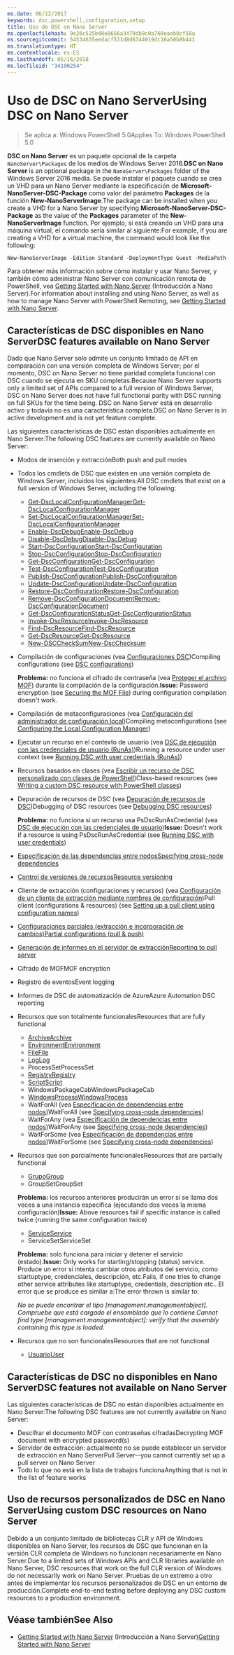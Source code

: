 ```yaml
---
ms.date: 06/12/2017
keywords: dsc,powershell,configuration,setup
title: Uso de DSC on Nano Server
ms.openlocfilehash: 9e26c525b48e8656a3479db9c0a760eaeb8cf58a
ms.sourcegitcommit: 54534635eedacf531d8d6344019dc16a50b8b441
ms.translationtype: HT
ms.contentlocale: es-ES
ms.lasthandoff: 05/16/2018
ms.locfileid: "34190254"
---
```

# <a name="using-dsc-on-nano-server"></a><span data-ttu-id="caa56-103">Uso de DSC on Nano Server</span><span class="sxs-lookup"><span data-stu-id="caa56-103">Using DSC on Nano Server</span></span>

> <span data-ttu-id="caa56-104">Se aplica a: Windows PowerShell 5.0</span><span class="sxs-lookup"><span data-stu-id="caa56-104">Applies To: Windows PowerShell 5.0</span></span>

<span data-ttu-id="caa56-105">**DSC on Nano Server** es un paquete opcional de la carpeta `NanoServer\Packages` de los medios de Windows Server 2016.</span><span class="sxs-lookup"><span data-stu-id="caa56-105">**DSC on Nano Server** is an optional package in the `NanoServer\Packages` folder of the Windows Server 2016 media.</span></span> <span data-ttu-id="caa56-106">Se puede instalar el paquete cuando se crea un VHD para un Nano Server mediante la especificación de **Microsoft-NanoServer-DSC-Package** como valor del parámetro **Packages** de la función **New-NanoServerImage**.</span><span class="sxs-lookup"><span data-stu-id="caa56-106">The package can be installed when you create a VHD for a Nano Server by specifying **Microsoft-NanoServer-DSC-Package** as the value of the **Packages** parameter of the **New-NanoServerImage** function.</span></span> <span data-ttu-id="caa56-107">Por ejemplo, si está creando un VHD para una máquina virtual, el comando sería similar al siguiente:</span><span class="sxs-lookup"><span data-stu-id="caa56-107">For example, if you are creating a VHD for a virtual machine, the command would look like the following:</span></span>

```powershell
New-NanoServerImage -Edition Standard -DeploymentType Guest -MediaPath f:\ -BasePath .\Base -TargetPath .\Nano1\Nano.vhd -ComputerName Nano1 -Packages Microsoft-NanoServer-DSC-Package
```

<span data-ttu-id="caa56-108">Para obtener más información sobre cómo instalar y usar Nano Server, y también cómo administrar Nano Server con comunicación remota de PowerShell, vea [Getting Started with Nano Server](https://technet.microsoft.com/library/mt126167.aspx) (Introducción a Nano Server).</span><span class="sxs-lookup"><span data-stu-id="caa56-108">For information about installing and using Nano Server, as well as how to manage Nano Server with PowerShell Remoting, see [Getting Started with Nano Server](https://technet.microsoft.com/library/mt126167.aspx).</span></span>


## <a name="dsc-features-available-on-nano-server"></a><span data-ttu-id="caa56-109">Características de DSC disponibles en Nano Server</span><span class="sxs-lookup"><span data-stu-id="caa56-109">DSC features available on Nano Server</span></span>

 <span data-ttu-id="caa56-110">Dado que Nano Server solo admite un conjunto limitado de API en comparación con una versión completa de Windows Server; por el momento, DSC on Nano Server no tiene paridad completa funcional con DSC cuando se ejecuta en SKU completas.</span><span class="sxs-lookup"><span data-stu-id="caa56-110">Because Nano Server supports only a limited set of APIs compared to a full version of Windows Server, DSC on Nano Server does not have full functional parity with DSC running on full SKUs for the time being.</span></span> <span data-ttu-id="caa56-111">DSC on Nano Server está en desarrollo activo y todavía no es una característica completa.</span><span class="sxs-lookup"><span data-stu-id="caa56-111">DSC on Nano Server is in active development and is not yet feature complete.</span></span>

 <span data-ttu-id="caa56-112">Las siguientes características de DSC están disponibles actualmente en Nano Server:</span><span class="sxs-lookup"><span data-stu-id="caa56-112">The following DSC features are currently available on Nano Server:</span></span>


* <span data-ttu-id="caa56-113">Modos de inserción y extracción</span><span class="sxs-lookup"><span data-stu-id="caa56-113">Both push and pull modes</span></span>

* <span data-ttu-id="caa56-114">Todos los cmdlets de DSC que existen en una versión completa de Windows Server, incluidos los siguientes:</span><span class="sxs-lookup"><span data-stu-id="caa56-114">All DSC cmdlets that exist on a full version of Windows Server, including the following:</span></span>
  * [<span data-ttu-id="caa56-115">Get-DscLocalConfigurationManager</span><span class="sxs-lookup"><span data-stu-id="caa56-115">Get-DscLocalConfigurationManager</span></span>](https://technet.microsoft.com/library/dn407378.aspx)
  * [<span data-ttu-id="caa56-116">Set-DscLocalConfigurationManager</span><span class="sxs-lookup"><span data-stu-id="caa56-116">Set-DscLocalConfigurationManager</span></span>](https://technet.microsoft.com/library/dn521621.aspx)
  * [<span data-ttu-id="caa56-117">Enable-DscDebug</span><span class="sxs-lookup"><span data-stu-id="caa56-117">Enable-DscDebug</span></span>](https://technet.microsoft.com/en-us/library/mt517870.aspx)
  * [<span data-ttu-id="caa56-118">Disable-DscDebug</span><span class="sxs-lookup"><span data-stu-id="caa56-118">Disable-DscDebug</span></span>](https://technet.microsoft.com/en-us/library/mt517872.aspx)
  * [<span data-ttu-id="caa56-119">Start-DscConfiguration</span><span class="sxs-lookup"><span data-stu-id="caa56-119">Start-DscConfiguration</span></span>](https://technet.microsoft.com/en-us/library/dn521623.aspx)
  * [<span data-ttu-id="caa56-120">Stop-DscConfiguration</span><span class="sxs-lookup"><span data-stu-id="caa56-120">Stop-DscConfiguration</span></span>](https://technet.microsoft.com/en-us/library/mt143542.aspx)
  * [<span data-ttu-id="caa56-121">Get-DscConfiguration</span><span class="sxs-lookup"><span data-stu-id="caa56-121">Get-DscConfiguration</span></span>](https://technet.microsoft.com/en-us/library/dn407379.aspx)
  * [<span data-ttu-id="caa56-122">Test-DscConfiguration</span><span class="sxs-lookup"><span data-stu-id="caa56-122">Test-DscConfiguration</span></span>](https://technet.microsoft.com/en-us/library/dn407382.aspx)
  * [<span data-ttu-id="caa56-123">Publish-DscConfiguration</span><span class="sxs-lookup"><span data-stu-id="caa56-123">Publish-DscConfiguraiton</span></span>](https://technet.microsoft.com/en-us/library/mt517875.aspx)
  * [<span data-ttu-id="caa56-124">Update-DscConfiguration</span><span class="sxs-lookup"><span data-stu-id="caa56-124">Update-DscConfiguration</span></span>](https://technet.microsoft.com/en-us/library/mt143541.aspx)
  * [<span data-ttu-id="caa56-125">Restore-DscConfiguration</span><span class="sxs-lookup"><span data-stu-id="caa56-125">Restore-DscConfiguration</span></span>](https://technet.microsoft.com/en-us/library/dn407383.aspx)
  * [<span data-ttu-id="caa56-126">Remove-DscConfigurationDocument</span><span class="sxs-lookup"><span data-stu-id="caa56-126">Remove-DscConfigurationDocument</span></span>](https://technet.microsoft.com/en-us/library/mt143544.aspx)
  * [<span data-ttu-id="caa56-127">Get-DscConfigurationStatus</span><span class="sxs-lookup"><span data-stu-id="caa56-127">Get-DscConfigurationStatus</span></span>](https://technet.microsoft.com/en-us/library/mt517868.aspx)
  * [<span data-ttu-id="caa56-128">Invoke-DscResource</span><span class="sxs-lookup"><span data-stu-id="caa56-128">Invoke-DscResource</span></span>](https://technet.microsoft.com/en-us/library/mt517869.aspx)
  * [<span data-ttu-id="caa56-129">Find-DscResource</span><span class="sxs-lookup"><span data-stu-id="caa56-129">Find-DscResource</span></span>](https://technet.microsoft.com/en-us/library/mt517874.aspx)
  * [<span data-ttu-id="caa56-130">Get-DscResource</span><span class="sxs-lookup"><span data-stu-id="caa56-130">Get-DscResource</span></span>](https://technet.microsoft.com/en-us/library/dn521625.aspx)
  * [<span data-ttu-id="caa56-131">New-DSCCheckSum</span><span class="sxs-lookup"><span data-stu-id="caa56-131">New-DscChecksum</span></span>](https://technet.microsoft.com/en-us/library/dn521622.aspx)

* <span data-ttu-id="caa56-132">Compilación de configuraciones (vea [Configuraciones DSC](configurations.md))</span><span class="sxs-lookup"><span data-stu-id="caa56-132">Compiling configurations (see [DSC configurations](configurations.md))</span></span>

  <span data-ttu-id="caa56-133">**Problema:** no funciona el cifrado de contraseña (vea [Proteger el archivo MOF](securemof.md)) durante la compilación de la configuración.</span><span class="sxs-lookup"><span data-stu-id="caa56-133">**Issue:** Password encryption (see [Securing the MOF File](securemof.md)) during configuration compilation doesn't work.</span></span>

* <span data-ttu-id="caa56-134">Compilación de metaconfiguraciones (vea [Configuración del administrador de configuración local](metaConfig.md))</span><span class="sxs-lookup"><span data-stu-id="caa56-134">Compiling metaconfigurations (see [Configuring the Local Configuration Manager](metaConfig.md))</span></span>

* <span data-ttu-id="caa56-135">Ejecutar un recurso en el contexto de usuario (vea [DSC de ejecución con las credenciales de usuario (RunAs)](runAsUser.md))</span><span class="sxs-lookup"><span data-stu-id="caa56-135">Running a resource under user context (see [Running DSC with user credentials (RunAs)](runAsUser.md))</span></span>

* <span data-ttu-id="caa56-136">Recursos basados en clases (vea [Escribir un recurso de DSC personalizado con clases de PowerShell](authoringResourceClass.md))</span><span class="sxs-lookup"><span data-stu-id="caa56-136">Class-based resources (see [Writing a custom DSC resource with PowerShell classes](authoringResourceClass.md))</span></span>

* <span data-ttu-id="caa56-137">Depuración de recursos de DSC (vea [Depuración de recursos de DSC](debugresource.md))</span><span class="sxs-lookup"><span data-stu-id="caa56-137">Debugging of DSC resources (see [Debugging DSC resources](debugresource.md))</span></span>

  <span data-ttu-id="caa56-138">**Problema:** no funciona si un recurso usa PsDscRunAsCredential (vea [DSC de ejecución con las credenciales de usuario](runAsUser.md))</span><span class="sxs-lookup"><span data-stu-id="caa56-138">**Issue:** Doesn't work if a resource is using PsDscRunAsCredential (see [Running DSC with user credentials](runAsUser.md))</span></span>

* [<span data-ttu-id="caa56-139">Especificación de las dependencias entre nodos</span><span class="sxs-lookup"><span data-stu-id="caa56-139">Specifying cross-node dependencies</span></span>](crossNodeDependencies.md)

* [<span data-ttu-id="caa56-140">Control de versiones de recursos</span><span class="sxs-lookup"><span data-stu-id="caa56-140">Resource versioning</span></span>](sxsResource.md)

* <span data-ttu-id="caa56-141">Cliente de extracción (configuraciones y recursos) (vea [Configuración de un cliente de extracción mediante nombres de configuración](pullClientConfigNames.md))</span><span class="sxs-lookup"><span data-stu-id="caa56-141">Pull client (configurations & resources) (see [Setting up a pull client using configuration names](pullClientConfigNames.md))</span></span>

* [<span data-ttu-id="caa56-142">Configuraciones parciales (extracción e incorporación de cambios)</span><span class="sxs-lookup"><span data-stu-id="caa56-142">Partial configurations (pull & push)</span></span>](partialConfigs.md)

* [<span data-ttu-id="caa56-143">Generación de informes en el servidor de extracción</span><span class="sxs-lookup"><span data-stu-id="caa56-143">Reporting to pull server</span></span>](reportServer.md)

* <span data-ttu-id="caa56-144">Cifrado de MOF</span><span class="sxs-lookup"><span data-stu-id="caa56-144">MOF encryption</span></span>

* <span data-ttu-id="caa56-145">Registro de eventos</span><span class="sxs-lookup"><span data-stu-id="caa56-145">Event logging</span></span>

* <span data-ttu-id="caa56-146">Informes de DSC de automatización de Azure</span><span class="sxs-lookup"><span data-stu-id="caa56-146">Azure Automation DSC reporting</span></span>

* <span data-ttu-id="caa56-147">Recursos que son totalmente funcionales</span><span class="sxs-lookup"><span data-stu-id="caa56-147">Resources that are fully functional</span></span>
  * [<span data-ttu-id="caa56-148">Archive</span><span class="sxs-lookup"><span data-stu-id="caa56-148">Archive</span></span>](archiveResource.md)
  * [<span data-ttu-id="caa56-149">Environment</span><span class="sxs-lookup"><span data-stu-id="caa56-149">Environment</span></span>](environmentResource.md)
  * [<span data-ttu-id="caa56-150">File</span><span class="sxs-lookup"><span data-stu-id="caa56-150">File</span></span>](fileResource.md)
  * [<span data-ttu-id="caa56-151">Log</span><span class="sxs-lookup"><span data-stu-id="caa56-151">Log</span></span>](logResource.md)
  * <span data-ttu-id="caa56-152">ProcessSet</span><span class="sxs-lookup"><span data-stu-id="caa56-152">ProcessSet</span></span>
  * [<span data-ttu-id="caa56-153">Registry</span><span class="sxs-lookup"><span data-stu-id="caa56-153">Registry</span></span>](registryResource.md)
  * [<span data-ttu-id="caa56-154">Script</span><span class="sxs-lookup"><span data-stu-id="caa56-154">Script</span></span>](scriptResource.md)
  * <span data-ttu-id="caa56-155">WindowsPackageCab</span><span class="sxs-lookup"><span data-stu-id="caa56-155">WindowsPackageCab</span></span>
  * [<span data-ttu-id="caa56-156">WindowsProcess</span><span class="sxs-lookup"><span data-stu-id="caa56-156">WindowsProcess</span></span>](windowsProcessResource.md)
  * <span data-ttu-id="caa56-157">WaitForAll (vea [Especificación de dependencias entre nodos](crossNodeDependencies.md))</span><span class="sxs-lookup"><span data-stu-id="caa56-157">WaitForAll (see [Specifying cross-node dependencies](crossNodeDependencies.md))</span></span>
  * <span data-ttu-id="caa56-158">WaitForAny (vea [Especificación de dependencias entre nodos](crossNodeDependencies.md))</span><span class="sxs-lookup"><span data-stu-id="caa56-158">WaitForAny (see [Specifying cross-node dependencies](crossNodeDependencies.md))</span></span>
  * <span data-ttu-id="caa56-159">WaitForSome (vea [Especificación de dependencias entre nodos](crossNodeDependencies.md))</span><span class="sxs-lookup"><span data-stu-id="caa56-159">WaitForSome (see [Specifying cross-node dependencies](crossNodeDependencies.md))</span></span>

* <span data-ttu-id="caa56-160">Recursos que son parcialmente funcionales</span><span class="sxs-lookup"><span data-stu-id="caa56-160">Resources that are partially functional</span></span>
  * [<span data-ttu-id="caa56-161">Grupo</span><span class="sxs-lookup"><span data-stu-id="caa56-161">Group</span></span>](groupResource.md)
  * <span data-ttu-id="caa56-162">GroupSet</span><span class="sxs-lookup"><span data-stu-id="caa56-162">GroupSet</span></span>

  <span data-ttu-id="caa56-163">**Problema:** los recursos anteriores producirán un error si se llama dos veces a una instancia específica (ejecutando dos veces la misma configuración)</span><span class="sxs-lookup"><span data-stu-id="caa56-163">**Issue:** Above resources fail if specific instance is called twice (running the same configuration twice)</span></span>

  * [<span data-ttu-id="caa56-164">Service</span><span class="sxs-lookup"><span data-stu-id="caa56-164">Service</span></span>](serviceResource.md)
  * <span data-ttu-id="caa56-165">ServiceSet</span><span class="sxs-lookup"><span data-stu-id="caa56-165">ServiceSet</span></span>

  <span data-ttu-id="caa56-166">**Problema:** solo funciona para iniciar y detener el servicio (estado).</span><span class="sxs-lookup"><span data-stu-id="caa56-166">**Issue:** Only works for starting/stopping (status) service.</span></span> <span data-ttu-id="caa56-167">Produce un error si intenta cambiar otros atributos del servicio, como startuptype, credenciales, descripción, etc.</span><span class="sxs-lookup"><span data-stu-id="caa56-167">Fails, if one tries to change other service attributes like startuptype, credentials, description etc..</span></span> <span data-ttu-id="caa56-168">El error que se produce es similar a:</span><span class="sxs-lookup"><span data-stu-id="caa56-168">The error thrown is similar to:</span></span>

  <span data-ttu-id="caa56-169">*No se puede encontrar el tipo [management.managementobject]. Compruebe que está cargado el ensamblado que lo contiene.*</span><span class="sxs-lookup"><span data-stu-id="caa56-169">*Cannot find type [management.managementobject]: verify that the assembly containing this type is loaded.*</span></span>

* <span data-ttu-id="caa56-170">Recursos que no son funcionales</span><span class="sxs-lookup"><span data-stu-id="caa56-170">Resources that are not functional</span></span>
  * [<span data-ttu-id="caa56-171">Usuario</span><span class="sxs-lookup"><span data-stu-id="caa56-171">User</span></span>](userResource.md)


## <a name="dsc-features-not-available-on-nano-server"></a><span data-ttu-id="caa56-172">Características de DSC no disponibles en Nano Server</span><span class="sxs-lookup"><span data-stu-id="caa56-172">DSC features not available on Nano Server</span></span>

<span data-ttu-id="caa56-173">Las siguientes características de DSC no están disponibles actualmente en Nano Server:</span><span class="sxs-lookup"><span data-stu-id="caa56-173">The following DSC features are not currently available on Nano Server:</span></span>

* <span data-ttu-id="caa56-174">Descifrar el documento MOF con contraseñas cifradas</span><span class="sxs-lookup"><span data-stu-id="caa56-174">Decrypting MOF document with encrypted password(s)</span></span>
* <span data-ttu-id="caa56-175">Servidor de extracción: actualmente no se puede establecer un servidor de extracción en Nano Server</span><span class="sxs-lookup"><span data-stu-id="caa56-175">Pull Server--you cannot currently set up a pull server on Nano Server</span></span>
* <span data-ttu-id="caa56-176">Todo lo que no está en la lista de trabajos funciona</span><span class="sxs-lookup"><span data-stu-id="caa56-176">Anything that is not in the list of feature works</span></span>

## <a name="using-custom-dsc-resources-on-nano-server"></a><span data-ttu-id="caa56-177">Uso de recursos personalizados de DSC en Nano Server</span><span class="sxs-lookup"><span data-stu-id="caa56-177">Using custom DSC resources on Nano Server</span></span>

<span data-ttu-id="caa56-178">Debido a un conjunto limitado de bibliotecas CLR y API de Windows disponibles en Nano Server, los recursos de DSC que funcionan en la versión CLR completa de Windows no funcionan necesariamente en Nano Server.</span><span class="sxs-lookup"><span data-stu-id="caa56-178">Due to a limited sets of Windows APIs and CLR libraries available on Nano Server, DSC resources that work on the full CLR version of Windows do not necessarily work on Nano Server.</span></span>
<span data-ttu-id="caa56-179">Pruebas de un extremo a otro antes de implementar los recursos personalizados de DSC en un entorno de producción.</span><span class="sxs-lookup"><span data-stu-id="caa56-179">Complete end-to-end testing before deploying any DSC custom resources to a production environment.</span></span>

## <a name="see-also"></a><span data-ttu-id="caa56-180">Véase también</span><span class="sxs-lookup"><span data-stu-id="caa56-180">See Also</span></span>
- <span data-ttu-id="caa56-181">[Getting Started with Nano Server](https://technet.microsoft.com/library/mt126167.aspx) (Introducción a Nano Server)</span><span class="sxs-lookup"><span data-stu-id="caa56-181">[Getting Started with Nano Server](https://technet.microsoft.com/library/mt126167.aspx)</span></span>